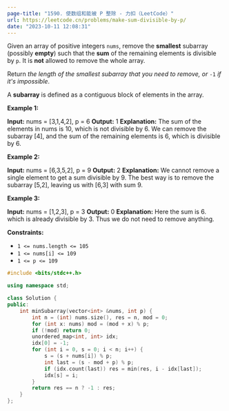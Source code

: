 ```yaml
---
page-title: "1590. 使数组和能被 P 整除 - 力扣（LeetCode）"
url: https://leetcode.cn/problems/make-sum-divisible-by-p/
date: "2023-10-11 12:08:31"
---
```

Given an array of positive integers `nums`, remove the **smallest** subarray (possibly **empty**) such that the **sum** of the remaining elements is divisible by `p`. It is **not** allowed to remove the whole array.

Return *the length of the smallest subarray that you need to remove, or* `-1` *if it's impossible*.

A **subarray** is defined as a contiguous block of elements in the array.

**Example 1:**

**Input:** nums = \[3,1,4,2\], p = 6
**Output:** 1
**Explanation:** The sum of the elements in nums is 10, which is not divisible by 6. We can remove the subarray \[4\], and the sum of the remaining elements is 6, which is divisible by 6.

**Example 2:**

**Input:** nums = \[6,3,5,2\], p = 9
**Output:** 2
**Explanation:** We cannot remove a single element to get a sum divisible by 9. The best way is to remove the subarray \[5,2\], leaving us with \[6,3\] with sum 9.

**Example 3:**

**Input:** nums = \[1,2,3\], p = 3
**Output:** 0
**Explanation:** Here the sum is 6. which is already divisible by 3. Thus we do not need to remove anything.

**Constraints:**

-   `1 <= nums.length <= 105`
-   `1 <= nums[i] <= 109`
-   `1 <= p <= 109`

```cpp
#include <bits/stdc++.h>

using namespace std;

class Solution {
public:
    int minSubarray(vector<int> &nums, int p) {
        int n = (int) nums.size(), res = n, mod = 0;
        for (int x: nums) mod = (mod + x) % p;
        if (!mod) return 0;
        unordered_map<int, int> idx;
        idx[0] = -1;
        for (int i = 0, s = 0; i < n; i++) {
            s = (s + nums[i]) % p;
            int last = (s - mod + p) % p;
            if (idx.count(last)) res = min(res, i - idx[last]);
            idx[s] = i;
        }
        return res == n ? -1 : res;
    }
};
```
